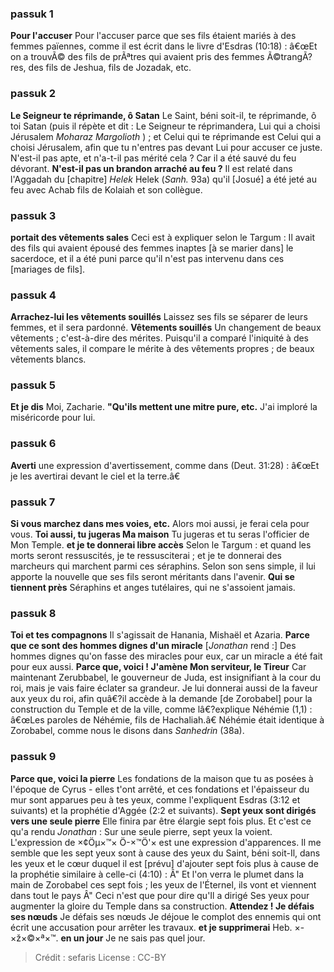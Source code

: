 
### passuk 1
<b>Pour l'accuser</b> Pour l'accuser parce que ses fils étaient mariés à des femmes païennes, comme il est écrit dans le livre d'Esdras (10:18) : â€œEt on a trouvÃ© des fils de prÃªtres qui avaient pris des femmes Ã©trangÃ?res, des fils de Jeshua, fils de Jozadak, etc.

### passuk 2
<b>Le Seigneur te réprimande, ô Satan</b> Le Saint, béni soit-il, te réprimande, ô toi Satan (puis il répète et dit : Le Seigneur te réprimandera, Lui qui a choisi Jérusalem <i>Moharaz Margolioth </i>) ; et Celui qui te réprimande est Celui qui a choisi Jérusalem, afin que tu n'entres pas devant Lui pour accuser ce juste. N'est-il pas apte, et n'a-t-il pas mérité cela ? Car il a été sauvé du feu dévorant.
<b>N'est-il pas un brandon arraché au feu ?</b> Il est relaté dans l'Aggadah du [chapitre] <i>Helek</i> Helek (<i>Sanh.</i> 93a) qu'il [Josué] a été jeté au feu avec Achab fils de Kolaiah et son collègue.

### passuk 3
<b>portait des vêtements sales</b> Ceci est à expliquer selon le Targum : Il avait des fils qui avaient épousé des femmes inaptes [à se marier dans] le sacerdoce, et il a été puni parce qu'il n'est pas intervenu dans ces [mariages de fils].

### passuk 4
<b>Arrachez-lui les vêtements souillés</b> Laissez ses fils se séparer de leurs femmes, et il sera pardonné.
<b>Vêtements souillés</b> Un changement de beaux vêtements ; c'est-à-dire des mérites. Puisqu'il a comparé l'iniquité à des vêtements sales, il compare le mérite à des vêtements propres ; de beaux vêtements blancs.

### passuk 5
<b>Et je dis</b> Moi, Zacharie.
<b>"Qu'ils mettent une mitre pure, etc.</b> J'ai imploré la miséricorde pour lui.

### passuk 6
<b>Averti</b> une expression d'avertissement, comme dans (Deut. 31:28) : â€œEt je les avertirai devant le ciel et la terre.â€

### passuk 7
<b>Si vous marchez dans mes voies, etc.</b> Alors moi aussi, je ferai cela pour vous.
<b>Toi aussi, tu jugeras Ma maison</b> Tu jugeras et tu seras l'officier de Mon Temple.
<b>et je te donnerai libre accès</b> Selon le Targum : et quand les morts seront ressuscités, je te ressusciterai ; et je te donnerai des marcheurs qui marchent parmi ces séraphins. Selon son sens simple, il lui apporte la nouvelle que ses fils seront méritants dans l'avenir.
<b>Qui se tiennent près</b> Séraphins et anges tutélaires, qui ne s'assoient jamais.

### passuk 8
<b>Toi et tes compagnons</b> Il s'agissait de Hanania, Mishaël et Azaria.
<b>Parce que ce sont des hommes dignes d'un miracle</b> [<i>Jonathan</i> rend :] Des hommes dignes qu'on fasse des miracles pour eux, car un miracle a été fait pour eux aussi.
<b>Parce que, voici ! J'amène Mon serviteur, le Tireur</b> Car maintenant Zerubbabel, le gouverneur de Juda, est insignifiant à la cour du roi, mais je vais faire éclater sa grandeur. Je lui donnerai aussi de la faveur aux yeux du roi, afin quâ€?il accède à la demande [de Zorobabel] pour la construction du Temple et de la ville, comme lâ€?explique Néhémie (1,1) : â€œLes paroles de Néhémie, fils de Hachaliah.â€ Néhémie était identique à Zorobabel, comme nous le disons dans <i>Sanhedrin</i> (38a).

### passuk 9
<b>Parce que, voici la pierre</b> Les fondations de la maison que tu as posées à l'époque de Cyrus - elles t'ont arrêté, et ces fondations et l'épaisseur du mur sont apparues peu à tes yeux, comme l'expliquent Esdras (3:12 et suivants) et la prophétie d'Aggée (2:2 et suivants).
<b>Sept yeux sont dirigés vers une seule pierre</b> Elle finira par être élargie sept fois plus. Et c'est ce qu'a rendu <i>Jonathan</i> : Sur une seule pierre, sept yeux la voient. L'expression de ×¢Öµ×™× Ö-×™Ö'× est une expression d'apparences. Il me semble que les sept yeux sont à cause des yeux du Saint, béni soit-Il, dans les yeux et le cœur duquel il est [prévu] d'ajouter sept fois plus à cause de la prophétie similaire à celle-ci (4:10) : Â" Et l'on verra le plumet dans la main de Zorobabel ces sept fois ; les yeux de l'Éternel, ils vont et viennent dans tout le pays Â" Ceci n'est que pour dire qu'Il a dirigé Ses yeux pour augmenter la gloire du Temple dans sa construction.
<b>Attendez ! Je défais ses nœuds</b> Je défais ses nœuds Je déjoue le complot des ennemis qui ont écrit une accusation pour arrêter les travaux.
<b>et je supprimerai</b> Heb. ×-×ž×©×ª×™.
<b>en un jour</b> Je ne sais pas quel jour.

>Crédit : sefaris
>License : CC-BY
